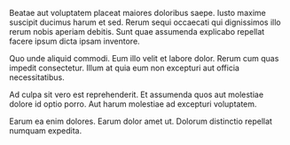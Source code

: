 Beatae aut voluptatem placeat maiores doloribus saepe. Iusto maxime suscipit ducimus harum et sed. Rerum sequi occaecati qui dignissimos illo rerum nobis aperiam debitis. Sunt quae assumenda explicabo repellat facere ipsum dicta ipsam inventore.
 Quo unde aliquid commodi. Eum illo velit et labore dolor. Rerum cum quas impedit consectetur. Illum at quia eum non excepturi aut officia necessitatibus.
 Ad culpa sit vero est reprehenderit. Et assumenda quos aut molestiae dolore id optio porro. Aut harum molestiae ad excepturi voluptatem.
 Earum ea enim dolores. Earum dolor amet ut. Dolorum distinctio repellat numquam expedita.